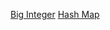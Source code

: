 [Big Integer](https://github.com/lakshmir1098/Refresh-your-Java-learnings-with-some-Tip-for-Interview/blob/master/Notes.md#01-big-integer)
[Hash Map](https://github.com/lakshmir1098/Refresh-your-Java-learnings-with-some-Tip-for-Interview/blob/master/Notes.md#02-hashmap)
